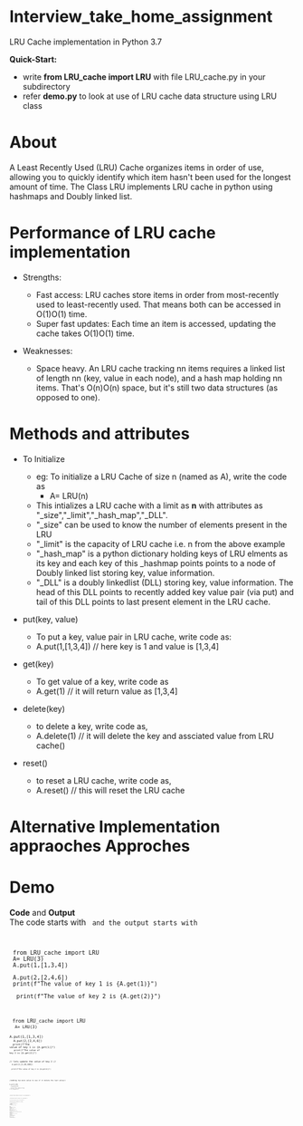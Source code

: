 # Interview_take_home_assignment
LRU Cache implementation in Python 3.7


**Quick-Start:**
  - write __from LRU_cache import LRU__ with file LRU_cache.py in your subdirectory
  - refer __demo.py__ to look at use of LRU cache data structure using LRU class

# About
A Least Recently Used (LRU) Cache organizes items in order of use, allowing you to quickly identify which item hasn't been used for the longest amount of time.
The Class LRU implements LRU cache in python using hashmaps and Doubly linked list.

# Performance of LRU cache implementation

- Strengths:
  - Fast access: LRU caches store items in order from most-recently used to least-recently used. That means both can be accessed in O(1)O(1) time.
  - Super fast updates: Each time an item is accessed, updating the cache takes O(1)O(1) time.

- Weaknesses:
  - Space heavy. An LRU cache tracking nn items requires a linked list of length nn (key, value in each node), and a hash map holding nn items. That's O(n)O(n) space, but it's still two data structures (as opposed to one).


# Methods and attributes

- To Initialize
  - eg: To initialize a LRU Cache of size n (named as A), write the code as
    - A= LRU(n)
  - This intializes a LRU cache with a limit as __n__ with attributes as "_size","_limit","_hash_map","_DLL".
  - "_size" can be used to know the number of elements present in the LRU
  - "_limit" is the capacity of LRU cache i.e. n from the above example
  - "_hash_map" is a python dictionary holding keys of LRU elments as its key and each key of this _hashmap points points to a node of Doubly linked list storing key, value information.
  - "_DLL" is a doubly linkedlist (DLL) storing key, value information. The head of this DLL points to recently added key value pair (via put) and tail of this DLL points to last present element in the LRU cache.

- put(key, value)
  - To put a key, value pair in LRU cache, write code as:
   - A.put(1,[1,3,4]) // here key is 1 and value is  [1,3,4]
   
- get(key)
  - To get value of a key, write code as
   - A.get(1) // it will return value as [1,3,4]
   
- delete(key)
  - to delete a key, write code as,
  - A.delete(1) // it will delete the key and assciated value from LRU cache()
  
- reset()
  - to reset a LRU cache, write code as,
  - A.reset() // this will reset the LRU cache

# Alternative Implementation appraoches Approches

# Demo

__Code__ and __Output__
<br> The code starts with __<code>__ and the output starts with __<output>__
 
 <code> from LRU_cache import LRU
<br>
A= LRU(3)
<br>
A.put(1,[1,3,4])
<br>
A.put(2,[2,4,6])
<br>
print(f"The value of key 1 is {A.get(1)}")
<br>
<output>
print(f"The value of key 2 is {A.get(2)}")
<br>

  
  
  

<code> from LRU_cache import LRU
<br>
<code> A= LRU(3)
<br>
<code> A.put(1,[1,3,4])
<br>
<code> A.put(2,[2,4,6])
<br>
<code> print(f"The value of key 1 is {A.get(1)}")
<br>
<output>
<code> print(f"The value of key 2 is {A.get(2)}")
<br>
<output>  
// lets update the value of key 2 //
<br>
<code> A.put(2,[2,20,200])
<br>
<code> print(f"The value of key 2 is {A.get(2)}")
<br>
<output>
<br>  
//Adding two more value to see if it delete the last value//
<br>
<code> A.put(3,89)
<br>
<code> A.put(4,33)
<br>
<code> print(f"The value of key 1 is {A.get(1)}")
<br>
<output>  
<br>  
<code> print(f"The value of key 2 is {A.get(2)}")
<br>
<output> 
<br>  
<code> print(f"The value of key 3 is {A.get(3)}")
<br>
<output>  
<code> print(f"The value of key 4 is {A.get(4)}")
<br>
<output>
<br>
<code> print(f"the size of LRU cache is {A._size}")
<br>
<output>
<br>
// lets reset the LRU A //
<br>
<code> A.reset()
<br>
<code> print(f"the size of LRU cache is {A._size}")
<br>
<output>
<br>
__Output__
<br>
Reloaded modules: LRU_cache
<br>
The value of key 1 is [1, 3, 4]
<br>
The value of key 2 is [2, 4, 6]
<br>
lets update the value of key 2
<br>
The value of key 2 is [2, 20, 200]
<br>
Adding two more value to see if it delete the last value
<br>
The value of key 1 is None
<br>
The value of key 2 is [2, 20, 200]
<br>
The value of key 3 is 89
<br>
The value of key 4 is 33
<br>
the size of LRU cache is 3
<br>
lets reset the LRU A
<br>
the size of LRU cache is 0
<br>





